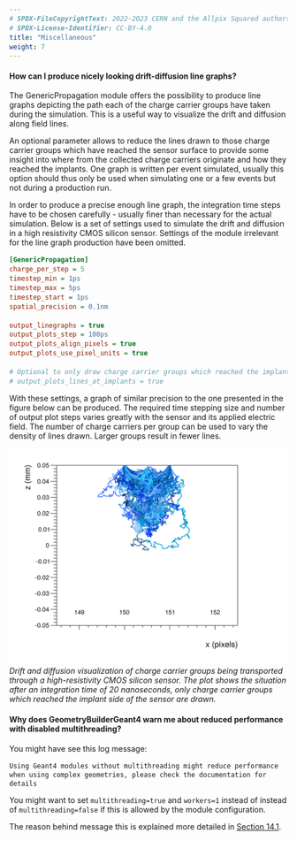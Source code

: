 ```yaml
---
# SPDX-FileCopyrightText: 2022-2023 CERN and the Allpix Squared authors
# SPDX-License-Identifier: CC-BY-4.0
title: "Miscellaneous"
weight: 7
---
```


#### How can I produce nicely looking drift-diffusion line graphs?

The GenericPropagation module offers the possibility to produce line graphs depicting the path each of the charge carrier
groups have taken during the simulation. This is a useful way to visualize the drift and diffusion along field lines.

An optional parameter allows to reduce the lines drawn to those charge carrier groups which have reached the sensor surface
to provide some insight into where from the collected charge carriers originate and how they reached the implants. One graph
is written per event simulated, usually this option should thus only be used when simulating one or a few events but not
during a production run.

In order to produce a precise enough line graph, the integration time steps have to be chosen carefully - usually finer than
necessary for the actual simulation. Below is a set of settings used to simulate the drift and diffusion in a high
resistivity CMOS silicon sensor. Settings of the module irrelevant for the line graph production have been omitted.

```ini
[GenericPropagation]
charge_per_step = 5
timestep_min = 1ps
timestep_max = 5ps
timestep_start = 1ps
spatial_precision = 0.1nm

output_linegraphs = true
output_plots_step = 100ps
output_plots_align_pixels = true
output_plots_use_pixel_units = true

# Optional to only draw charge carrier groups which reached the implant side:
# output_plots_lines_at_implants = true
```

With these settings, a graph of similar precision to the one presented in the figure below can be produced. The required time
stepping size and number of output plot steps varies greatly with the sensor and its applied electric field. The number of
charge carriers per group can be used to vary the density of lines drawn. Larger groups result in fewer lines.

![](./linegraph_hrcmos_collected.png)\
*Drift and diffusion visualization of charge carrier groups being transported through a high-resistivity CMOS silicon sensor.
The plot shows the situation after an integration time of 20 nanoseconds, only charge carrier groups which reached the
implant side of the sensor are drawn.*

#### Why does GeometryBuilderGeant4 warn me about reduced performance with disabled multithreading?

You might have see this log message:
```
Using Geant4 modules without multithreading might reduce performance when using complex geometries, please check the documentation for details
```

You might want to set `multithreading=true` and `workers=1` instead of instead of `multithreading=false` if this is allowed
by the module configuration.

The reason behind message this is explained more detailed in [Section 14.1](../14_additional/01_tools.md#geant4-interface).
